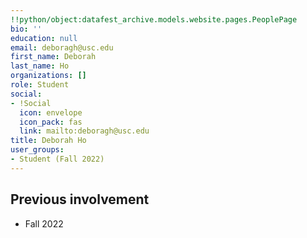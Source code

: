 ```yaml
---
!!python/object:datafest_archive.models.website.pages.PeoplePage
bio: ''
education: null
email: deboragh@usc.edu
first_name: Deborah
last_name: Ho
organizations: []
role: Student
social:
- !Social
  icon: envelope
  icon_pack: fas
  link: mailto:deboragh@usc.edu
title: Deborah Ho
user_groups:
- Student (Fall 2022)
---
```



## Previous involvement

* Fall 2022

